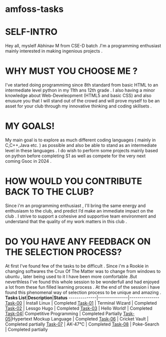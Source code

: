 # amfoss-tasks
# SELF-INTRO
Hey all, myslelf Abhinav M from CSE-D batch .I'm a programming enthusiast mainly interested in making ingenious projects .

# WHY MUST YOU CHOOSE ME ?
I've started doing programmimg since 8th standard from basic HTML to an intermediate level python in my 11th ans 12th grade .
I also having a minor knowledge about Web-Develeopment (HTML5 and basic CSS)  and also enusure you that I will stand out of the crowd and will prove myself to be an asset for your club through my innovative thinking and coding skillsets .

# MY GOALS!
My main goal is to explore as much different coding languages ( mainly in C,C++,Java etc. ) as possible and also be able to stand as an intermediate level in these languages .
I do wish to perform some projects mainly based on python before completing S1 as well as compete for the very next coming Gsoc in 2024 .

# HOW WOULD YOU CONTRIBUTE BACK TO THE CLUB?
Since i'm an programming enthusiast , I'll bring the same energy and enthusiasm to the club, and predict I’d make an immediate impact on the club .  I strive to support a cohesive and supportive team environment and understand that the quality of my work matters in this club .

# DO YOU HAVE ANY FEEDBACK ON THE SELECTION PROCESS?
 At first I've found few of the tasks to be difficult . Since i'm a Rookie in changing softwares the Crux Of The Matter was to change from windows to ubuntu , later being used to it I have been more comfortable .But neverthless I've found this whole session to be wonderfull and had enjoyed a lot from these fun filled learning process . At the end of the session i have found this phenomenal way of selection process to be unique and amazing .
**Tasks List**|**Description**|**Status**
--------------|---------------|---------------
[Task-00](https://github.com/ItsAbhinavM/amfoss-tasks/tree/main/Task-00) | Install  Linux | Completed 
[Task-01](https://github.com/ItsAbhinavM/amfoss-tasks/tree/main/task-01) | Terminal Wizard | Completed
[Task-02](https://github.com/ItsAbhinavM/amfoss-tasks/tree/main/task-02) |  Lessgo Hugo | Completed
[Task-03](https://github.com/ItsAbhinavM/amfoss-tasks/tree/main/task-03) | Hello World! | Completed
[Task-04]()| Competitive Programming | Completed Partially
[Task-05](https://github.com/ItsAbhinavM/amfoss-tasks/tree/main/task-05)|Hypertext Mockup Language | Completed
[Task-06]() | Cricket Vault | Completed partially
[Task-07](https://github.com/ItsAbhinavM/amfoss-tasks/tree/main/task-07) | AK-47℃ | Completed
[Task-08]() | Poke-Search | Completed partially
